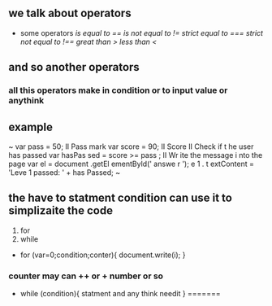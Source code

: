 
## we talk about operators
* some operators 
*is equal to ==*
*is not equal to !=*
*strict equal to ===*
*strict not equal to !==*
*great than >*
*less than <*

## and so another operators 
### all this operators make in condition or to input value or anythink
## example
~
var pass = 50; II Pass mark
var score = 90; II Score
II Check if t he user has passed
var hasPas sed = score >= pass ;
II Wr ite the message i nto the page
var el = document .getEl ementByld(' answe r ');
e 1 . t extContent = 'Leve 1 passed: ' + has Passed;
~

## the have to statment condition can use it to simplizaite the code
1. for
2. while

* for (var=0;condition;conter){
    document.write(i);
}
### counter may can ++ or + number or so 

* while (condition){
    statment and any think needit
}
=======


